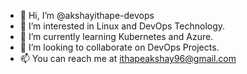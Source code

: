 - 👋 Hi, I’m @akshayithape-devops
- 👀 I’m interested in Linux and DevOps Technology.
- 🌱 I’m currently learning Kubernetes and Azure.
- 💞️ I’m looking to collaborate on DevOps Projects.
- 📫 You can reach me at ithapeakshay96@gmail.com 

<!---
akshayithape-devops/akshayithape-devops is a ✨ special ✨ repository because its `README.md` (this file) appears on your GitHub profile.
You can click the Preview link to take a look at your changes.
--->
